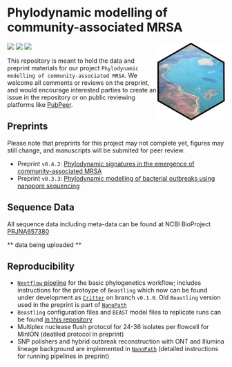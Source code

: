 # Phylodynamic modelling of community-associated MRSA 

<a href='https://github.com/esteinig'><img src='docs/logo.png' align="right" height="180" /></a>

![](https://img.shields.io/badge/lang-nextflow-black.svg)
![](https://img.shields.io/badge/version-0.1.0-purple.svg)
![](https://img.shields.io/badge/biorxiv-v1-blue.svg)

This repository is meant to hold the data and preprint materials for our project `Phylodynamic modelling of community-associated MRSA`. We welcome all comments or reviews on the preprint, and would encourage interested parties to create an issue in the repository or on public reviewing platforms like [PubPeer](https://pubpeer.com/search?q=https%3A%2F%2Fdoi.org%2F10.1101%2F2021.04.30.442212+).

## Preprints 

Please note that preprints for this project may not complete yet, figures may still change, and manuscripts will be submited for peer review.

* Preprint `v0.4.2`: [Phylodynamic signatures in the emergence of community-associated MRSA](https://www.biorxiv.org/content/10.1101/2021.04.30.442212v1.abstract)
* Preprint `v0.3.3`: [Phylodynamic modelling of bacterial outbreaks using nanopore sequencing](https://www.biorxiv.org/content/10.1101/2021.04.30.442218v1)

## Sequence Data

All sequence data including meta-data can be found at NCBI BioProject [PRJNA657380](https://www.ncbi.nlm.nih.gov/bioproject?term=PRJNA657380)

** data being uploaded **

## Reproducibility

* [`Nextflow` pipeline](https://github.com/np-core/np-phybeast) for the basic phylogenetics workflow; includes instructions for the protoype of `Beastling` which now can be found under development as [`Critter`](https://github.com/esteinig/critter/) on branch `v0.1.0`. Old `Beastling` version used in the preprint is part of [`NanoPath`](https://github.com/np-core/nanopath)
* `Beastling` configuration files and `BEAST` model files to replicate runs can be found [in this repository](manuscripts/models)
* Multiplex nuclease flush protocol for 24-36 isolates per flowcell for MinION (deatiled protocol in preprint)
* SNP polishers and hybrid outbreak reconstruction with ONT and Illumina lineage background are implemented in [`NanoPath`](https://github.com/np-core/nanopath) (detailed instructions for running pipelines in preprint)
